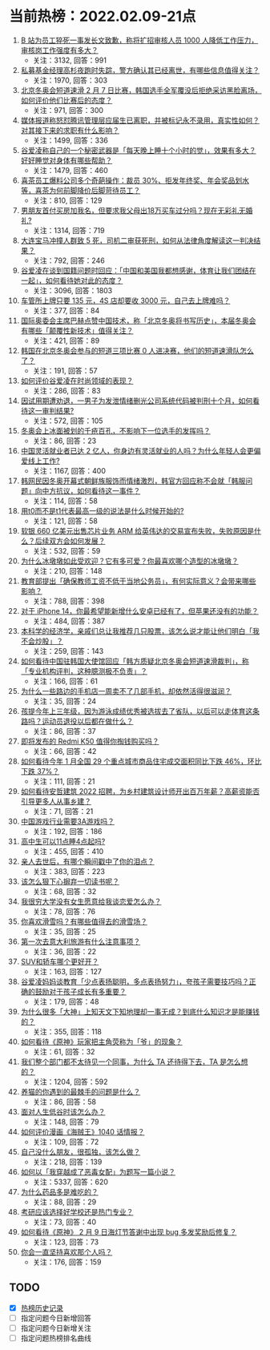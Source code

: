# 当前热榜：2022.02.09-21点
1. [B 站为员工猝死一事发长文致歉，称将扩招审核人员 1000 人降低工作压力，审核岗工作强度有多大？](https://www.zhihu.com/question/515463666)
    * 关注：3132, 回答：991
2. [私募基金经理高杉夜跑时失踪，警方确认其已经离世，有哪些信息值得关注？](https://www.zhihu.com/question/515363030)
    * 关注：1970, 回答：303
3. [北京冬奥会短道速滑 2 月 7 日比赛，韩国选手全军覆没后拒绝采访黑脸离场，如何评价他们比赛后的态度？](https://www.zhihu.com/question/515332319)
    * 关注：971, 回答：300
4. [媒体报道称怒怼腾讯管理层应届生已离职，并被标记永不录用，真实性如何？对其接下来的求职有什么影响？](https://www.zhihu.com/question/515334742)
    * 关注：1499, 回答：336
5. [谷爱凌称自己的一个秘密武器是「每天晚上睡十个小时的觉」，效果有多大？好好睡觉对身体有哪些帮助？](https://www.zhihu.com/question/515359532)
    * 关注：1479, 回答：460
6. [喜茶员工爆料公司多个奇葩操作：裁员 30%、拒发年终奖、年会奖品划水等，喜茶为何前脚降价后脚苛待员工？](https://www.zhihu.com/question/513962750)
    * 关注：810, 回答：129
7. [男朋友首付买房加我名，但要求我父母出18万买车过分吗？现在无彩礼无婚礼?](https://www.zhihu.com/question/515315116)
    * 关注：1314, 回答：719
8. [大连宝马冲撞人群致 5 死，司机二审获死刑，如何从法律角度解读这一判决结果？](https://www.zhihu.com/question/515545591)
    * 关注：792, 回答：246
9. [谷爱凌在谈到国籍问题时回应：「中国和美国我都想感谢，体育让我们团结在一起」，如何看待她对此的态度？](https://www.zhihu.com/question/515466392)
    * 关注：3096, 回答：1803
10. [车管所上牌只要 135 元，4S 店却要收 3000 元，自己去上牌难吗？](https://www.zhihu.com/question/332129046)
    * 关注：377, 回答：84
11. [国际奥委会主席巴赫点赞中国技术，称「北京冬奥将书写历史」，本届冬奥会有哪些「颠覆性新技术」值得关注？](https://www.zhihu.com/question/515390706)
    * 关注：421, 回答：89
12. [韩国在北京冬奥会参与的短道三项比赛 0 人进决赛，他们的短道速滑队怎么了？](https://www.zhihu.com/question/515249732)
    * 关注：191, 回答：57
13. [如何评价谷爱凌在时尚领域的表现？](https://www.zhihu.com/question/515373352)
    * 关注：286, 回答：83
14. [因试用期遭劝退，一男子为发泄情绪删光公司系统代码被判刑十个月，如何看待这一审判结果?](https://www.zhihu.com/question/515566834)
    * 关注：572, 回答：105
15. [冬奥会上冰面被划的千疮百孔，不影响下一位选手的发挥吗？](https://www.zhihu.com/question/514693761)
    * 关注：86, 回答：23
16. [中国灵活就业者已达 2 亿人，你身边有灵活就业的人吗？为什么年轻人会更偏爱线上工作?](https://www.zhihu.com/question/515556025)
    * 关注：1167, 回答：400
17. [韩网民因冬奥开幕式朝鲜族服饰而情绪激烈，韩官方回应称不会就「韩服问题」向中方抗议，如何看待这一事件？](https://www.zhihu.com/question/515557157)
    * 关注：114, 回答：58
18. [用t0而不是t1代表最高一级的说法是什么时候开始的?](https://www.zhihu.com/question/514742906)
    * 关注：121, 回答：58
19. [软银 660 亿美元出售芯片业务 ARM 给英伟达的交易宣布失败，失败原因是什么？后续双方会如何发展？](https://www.zhihu.com/question/515319016)
    * 关注：532, 回答：59
20. [为什么冰墩墩如此受欢迎？它有多可爱？你最喜欢哪个造型的冰墩墩？](https://www.zhihu.com/question/515095104)
    * 关注：210, 回答：148
21. [教育部提出「确保教师工资不低于当地公务员」，有何实际意义？会带来哪些影响？](https://www.zhihu.com/question/515512184)
    * 关注：788, 回答：398
22. [对于 iPhone 14，你最希望能新增什么安卓已经有了，但苹果还没有的功能？](https://www.zhihu.com/question/513789511)
    * 关注：484, 回答：387
23. [本科学的经济学，亲戚们总让我推荐几只股票，该怎么说才能让他们明白「我不会炒股」？](https://www.zhihu.com/question/512738583)
    * 关注：259, 回答：143
24. [如何看待中国驻韩国大使馆回应「韩方质疑北京冬奥会短道速滑裁判」，称「专业机构评判，这种臆测极不负责」？](https://www.zhihu.com/question/515596314)
    * 关注：166, 回答：61
25. [为什么一些路边的手机店一周卖不了几部手机，却依然活得很滋润？](https://www.zhihu.com/question/442804025)
    * 关注：35, 回答：24
26. [孩提今年上三年级，因为游泳成绩优秀被选拔去了省队，以后可以走体育这条路吗？运动员退役以后都在做什么？](https://www.zhihu.com/question/504961753)
    * 关注：86, 回答：37
27. [即将发布的 Redmi K50 值得你掏钱购买吗？](https://www.zhihu.com/question/513282041)
    * 关注：66, 回答：42
28. [如何看待今年 1 月全国 29 个重点城市商品住宅成交面积同比下跌 46%，环比下跌 37%？](https://www.zhihu.com/question/515381264)
    * 关注：111, 回答：21
29. [如何看待安哲建筑 2022 招聘，为乡村建筑设计师开出百万年薪？高薪资能否引导更多人从事乡建？](https://www.zhihu.com/question/514765909)
    * 关注：71, 回答：21
30. [中国游戏行业需要3A游戏吗？](https://www.zhihu.com/question/510020670)
    * 关注：192, 回答：186
31. [高中生可以11点睡4点起吗?](https://www.zhihu.com/question/510133397)
    * 关注：455, 回答：410
32. [亲人去世后，有哪个瞬间戳中了你的泪点？](https://www.zhihu.com/question/357760153)
    * 关注：383, 回答：223
33. [该怎么狠下心摒弃一切读书呢？](https://www.zhihu.com/question/515472843)
    * 关注：68, 回答：32
34. [我很穷大学没有女生愿意给我谈恋爱怎么办？](https://www.zhihu.com/question/513274115)
    * 关注：78, 回答：76
35. [你喜欢滑雪吗？有哪些值得去的滑雪场？](https://www.zhihu.com/question/509418291)
    * 关注：35, 回答：25
36. [第一次去意大利旅游有什么注意事项？](https://www.zhihu.com/question/510836488)
    * 关注：36, 回答：22
37. [SUV和轿车哪个更好开？](https://www.zhihu.com/question/511138544)
    * 关注：163, 回答：127
38. [谷爱凌妈妈谈教育「少点表扬聪明，多点表扬努力」，夸孩子需要技巧吗？正确的鼓励对于孩子成长有多重要？](https://www.zhihu.com/question/515368798)
    * 关注：179, 回答：48
39. [为什么很多「大神」上知天文下知地理却一事无成？到底什么知识才是能赚钱的？](https://www.zhihu.com/question/514714152)
    * 关注：355, 回答：118
40. [如何看待《原神》玩家把主角荧称为「爷」的现象？](https://www.zhihu.com/question/452730073)
    * 关注：61, 回答：32
41. [我们整个部门都不太待见一个同事，为什么 TA 还待得下去，TA 是怎么想的？](https://www.zhihu.com/question/508954953)
    * 关注：1204, 回答：592
42. [养猫的你遇到的最棘手的问题是什么？](https://www.zhihu.com/question/515403265)
    * 关注：86, 回答：58
43. [面对人生低谷时该怎么办？](https://www.zhihu.com/question/514782122)
    * 关注：148, 回答：79
44. [如何评价漫画《海贼王》1040 话情报？](https://www.zhihu.com/question/515517836)
    * 关注：109, 回答：72
45. [自己没什么朋友，很孤独，该怎么做？](https://www.zhihu.com/question/514787185)
    * 关注：218, 回答：139
46. [如何以「我穿越成了恶毒女配」为题写一篇小说？](https://www.zhihu.com/question/434090318)
    * 关注：5337, 回答：620
47. [为什么药品多是难吃的？](https://www.zhihu.com/question/514867538)
    * 关注：88, 回答：29
48. [考研应该选择好学校还是热门专业？](https://www.zhihu.com/question/515336249)
    * 关注：73, 回答：40
49. [如何看待《原神》 2 月 9 日海灯节答谢中出现 bug 多发奖励后修复？](https://www.zhihu.com/question/515476199)
    * 关注：123, 回答：73
50. [你会一直坚持喜欢那个人吗？](https://www.zhihu.com/question/514362028)
    * 关注：176, 回答：159
## TODO
* [x] [热榜历史记录](hot_history/AllHot.md)
* [ ] 指定问题今日新增回答
* [ ] 指定问题今日新增关注
* [ ] 指定问题热榜排名曲线
